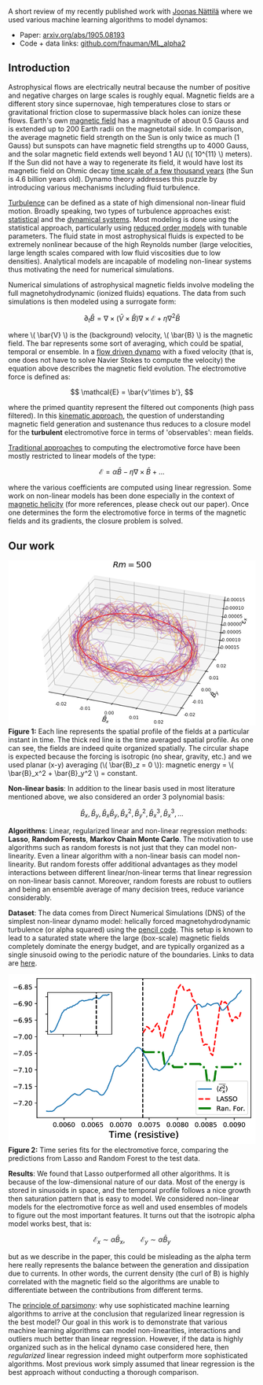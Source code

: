 A short review of my recently published work with [Joonas Nättilä](http://natj.github.io/) where we used various machine learning algorithms to model dynamos: 
 - Paper: [arxiv.org/abs/1905.08193](https://arxiv.org/abs/1905.08193)
 - Code + data links: [github.com/fnauman/ML_alpha2](https://github.com/fnauman/ML_alpha2)

## Introduction
Astrophysical flows are electrically neutral because the number of positive and negative charges on large scales is roughly equal. Magnetic fields are a different story since supernovae, high temperatures close to stars or gravitational friction close to supermassive black holes can ionize these flows. Earth's own [magnetic field](https://en.wikipedia.org/wiki/Earth%27s_magnetic_field) has a magnitude of about 0.5 Gauss and is extended up to 200 Earth radii on the magnetotail side. In comparison, the average magnetic field strength on the Sun is only twice as much (1 Gauss) but sunspots can have magnetic field strengths up to 4000 Gauss, and the solar magnetic field extends well beyond 1 AU (\\( 10^{11} \\) meters). If the Sun did not have a way to regenerate its field, it would have lost its magnetic field on Ohmic decay [time scale of a few thousand years](https://en.wikipedia.org/wiki/Dynamo_theory) (the Sun is 4.6 billion years old). Dynamo theory addresses this puzzle by introducing various mechanisms including fluid turbulence.

[Turbulence](https://en.wikipedia.org/wiki/Turbulence) can be defined as a state of high dimensional non-linear fluid motion. Broadly speaking, two types of turbulence approaches exist: [statistical](http://www.scholarpedia.org/article/Turbulence) and the [dynamical systems](http://chaosbook.org/chapters/PDEs.pdf). Most modeling is done using the statistical approach, particularly using [reduced order models](https://en.wikipedia.org/wiki/Turbulence_modeling) with tunable parameters. The fluid state in most astrophysical fluids is expected to be extremely nonlinear because of the high Reynolds number (large velocities, large length scales compared with low fluid viscosities due to low densities). Analytical models are incapable of modeling non-linear systems thus motivating the need for numerical simulations. 

Numerical simulations of astrophysical magnetic fields involve modeling the full magnetohydrodynamic (ionized fluids) equations. The data from such simulations is then modeled using a surrogate form:

$$
\partial_t \bar{B} = \nabla\times(\bar{V}\times \bar{B}) \nabla\times \mathcal{E} + \eta \nabla^2 \bar{B}
$$

where \\( \bar{V} \\) is the (background) velocity, \\( \bar{B} \\) is the magnetic field. The bar represents some sort of averaging, which could be spatial, temporal or ensemble. In a [flow driven dynamo](https://iopscience.iop.org/article/10.1088/1367-2630/9/8/309) with a fixed velocity (that is, one does not have to solve Navier Stokes to compute the velocity) the equation above describes the magnetic field evolution. The electromotive force is defined as:

$$
\mathcal{E} = \bar{v'\times b'}, 
$$

where the primed quantity represent the filtered out components (high pass filtered). In this [kinematic approach](https://en.wikipedia.org/wiki/Dynamo_theory#Kinematic_dynamo_theory), the question of understanding magnetic field generation and sustenance thus reduces to a closure model for the **turbulent** electromotive force in terms of 'observables': mean fields.

[Traditional approaches](https://www.cambridge.org/core/journals/journal-of-plasma-physics/article/advances-in-meanfield-dynamo-theory-and-applications-to-astrophysical-turbulence/489FB860C46633C54D9F9B81E0BD7ABA) to computing the electromotive force have been mostly restricted to linear models of the type:

$$
\mathcal{E} = \alpha \bar{B} - \eta \nabla\times \bar{B} + ...
$$

where the various coefficients are computed using linear regression. Some work on non-linear models has been done especially in the context of [magnetic helicity](https://arxiv.org/abs/1402.0933) (for more references, please check out our paper). Once one determines the form the electromotive force in terms of the magnetic fields and its gradients, the closure problem is solved. 

## Our work

![Figure 1](../assets/images/r500.png)
**Figure 1:** Each line represents the spatial profile of the fields at a particular instant in time. The thick red line is the time averaged spatial profile. As one can see, the fields are indeed quite organized spatially. The circular shape is expected because the forcing is isotropic (no shear, gravity, etc.) and we used planar (x-y) averaging (\\( \bar{B}_z = 0 \\)): magnetic energy = \\( \bar{B}_x^2 + \bar{B}_y^2 \\) = constant.

**Non-linear basis**: In addition to the linear basis used in most literature mentioned above, we also considered an order 3 polynomial basis:

$$
\bar{B}_x, \bar{B}_y, \bar{B}_x\bar{B}_y, \bar{B}^2_x, \bar{B}^2_y, \bar{B}^3_x, \bar{B}^3_x,...
$$

**Algorithms**:  Linear, regularized linear and non-linear regression methods: **Lasso**, **Random Forests**, **Markov Chain Monte Carlo**. The motivation to use algorithms such as random forests is not just that they can model non-linearity. Even a linear algorithm with a non-linear basis can model non-linearity. But random forests offer additional advantages as they model interactions between different linear/non-linear terms that linear regression on non-linear basis cannot. Moreover, random forests are robust to outliers and being an ensemble average of many decision trees, reduce variance considerably.

**Dataset**: The data comes from Direct Numerical Simulations (DNS) of the simplest non-linear dynamo model: helically forced magnetohydrodynamic turbulence (or alpha squared) using the [pencil code](https://github.com/pencil-code/pencil-code). This setup is known to lead to a saturated state where the large (box-scale) magnetic fields completely dominate the energy budget, and are typically organized as a single sinusoid owing to the periodic nature of the boundaries. Links to data are [here](https://github.com/fnauman/ML_alpha2).


![Figure 2](../assets/images/df15_TIME_kin_comparison_inset.png)
**Figure 2:** Time series fits for the electromotive force, comparing the predictions from Lasso and Random Forest to the test data.

**Results**: We found that Lasso outperformed all other algorithms. It is because of the low-dimensional nature of our data. Most of the energy is stored in sinusoids in space, and the temporal profile follows a nice growth then saturation pattern that is easy to model. We considered non-linear models for the electromotive force as well and used ensembles of models to figure out the most important features. It turns out that the isotropic alpha model works best, that is:

$$
\mathcal{E}_x \sim \alpha \bar{B}_x, \qquad \mathcal{E}_y \sim \alpha \bar{B}_y
$$ 

but as we describe in the paper, this could be misleading as the alpha term here really represents the balance between the generation and dissipation due to currents. In other words, the current density (the curl of B) is highly correlated with the magnetic field so the algorithms are unable to differentiate between the contributions from different terms.

 The [principle of parsimony](https://www.ejwagenmakers.com/inpress/VandekerckhoveEtAlinpress.pdf): why use sophisticated machine learning algorithms to arrive at the conclusion that regularized linear regression is the best model? Our goal in this work is to demonstrate that various machine learning algorithms can model non-linearities, interactions and outliers much better than linear regression. However, if the data is highly organized such as in the helical dynamo case considered here, then *regularized* linear regression indeed might outperform more sophisticated algorithms. Most previous work simply assumed that linear regression is the best approach without conducting a thorough comparison.

